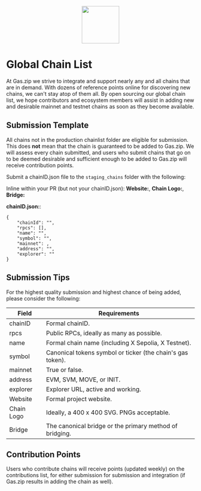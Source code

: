 <p align="center">
 <img width="100px" src="https://www.gas.zip/gasLogo400x400.png" align="center" />
</p>


# Global Chain List

At Gas.zip we strive to integrate and support nearly any and all chains that are in demand. With dozens of reference points online for discovering new chains, we can't stay atop of them all. By open sourcing our global chain list, we hope contributors and ecosystem members will assist in adding new and desirable mainnet and testnet chains as soon as they become available. 

## Submission Template

All chains not in the production chainlist folder are eligible for submission. This does **not** mean that the chain is guaranteed to be added to Gas.zip. We will assess every chain submitted, and users who submit chains that go on to be deemed desirable and sufficient enough to be added to Gas.zip will receive contribution points. 

Submit a chainID.json file to the ```staging_chains``` folder with the following: 

Inline within your PR (but not your chainID.json): **Website:**, **Chain Logo:**, **Bridge:**

<b>chainID.json:</b>: 
```
{
    "chainId": "",
    "rpcs": [],
    "name": "",
    "symbol": "",
    "mainnet": ,
    "address": "",
    "explorer": ""
}
```

## Submission Tips

For the highest quality submission and highest chance of being added, please consider the following: 

| Field | Requirements |
|-------|-------------|
| chainID | Formal chainID. |
| rpcs | Public RPCs, ideally as many as possible. |
| name | Formal chain name (including X Sepolia, X Testnet). |
| symbol | Canonical tokens symbol or ticker (the chain's gas token). |
| mainnet | True or false. |
| address | EVM, SVM, MOVE, or INIT. |
| explorer | Explorer URL, active and working. |
| Website | Formal project website. |
| Chain Logo | Ideally, a 400 x 400 SVG. PNGs acceptable. |
| Bridge | The canonical bridge or the primary method of bridging.|

## Contribution Points

Users who contribute chains will receive points (updated weekly) on the contributions list, for either submission for submission and integration (if Gas.zip results in adding the chain as well). 